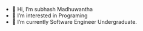 - 👋 Hi, I’m subhash Madhuwantha
- 👀 I’m interested in Programing
- 🌱 I’m currently Software Engineer Undergraduate.


